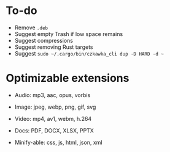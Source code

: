 # To-do
- Remove `.deb`
- Suggest empty Trash if low space remains
- Suggest compressions
- Suggest removing Rust targets
- Suggest `sudo ~/.cargo/bin/czkawka_cli dup -D HARD -d ~`

# Optimizable extensions
- Audio: mp3, aac, opus, vorbis
- Image: jpeg, webp, png, gif, svg
- Video: mp4, av1, webm, h.264
- Docs: PDF, DOCX, XLSX, PPTX

- Minify-able: css, js, html, json, xml
